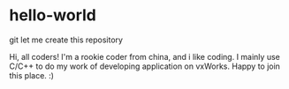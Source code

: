 # hello-world
git let me create this repository

Hi, all coders!
I'm a rookie coder from china, and i like coding.
I mainly use C/C++ to do my work of developing application on vxWorks.
Happy to join this place. :)

